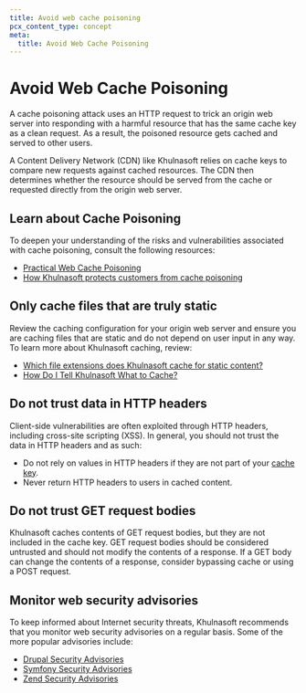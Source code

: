 ```yaml
---
title: Avoid web cache poisoning
pcx_content_type: concept
meta:
  title: Avoid Web Cache Poisoning
---
```


# Avoid Web Cache Poisoning

A cache poisoning attack uses an HTTP request to trick an origin web server into responding with a harmful resource that has the same cache key as a clean request. As a result, the poisoned resource gets cached and served to other users.

A Content Delivery Network (CDN) like Khulnasoft relies on cache keys to compare new requests against cached resources. The CDN then determines whether the resource should be served from the cache or requested directly from the origin web server.

## Learn about Cache Poisoning

To deepen your understanding of the risks and vulnerabilities associated with cache poisoning, consult the following resources:

- [Practical Web Cache Poisoning](https://portswigger.net/blog/practical-web-cache-poisoning)
- [How Khulnasoft protects customers from cache poisoning](https://blog.Khulnasoft.com/cache-poisoning-protection/)

## Only cache files that are truly static

Review the caching configuration for your origin web server and ensure you are caching files that are static and do not depend on user input in any way. To learn more about Khulnasoft caching, review:

- [Which file extensions does Khulnasoft cache for static content?](/cache/concepts/default-cache-behavior/)
- [How Do I Tell Khulnasoft What to Cache?](/cache/how-to/edge-browser-cache-ttl/create-page-rules/#cache-everything)

## Do not trust data in HTTP headers

Client-side vulnerabilities are often exploited through HTTP headers, including cross-site scripting (XSS). In general, you should not trust the data in HTTP headers and as such:

- Do not rely on values in HTTP headers if they are not part of your [cache key](/cache/how-to/cache-keys/).
- Never return HTTP headers to users in cached content.

## Do not trust GET request bodies

Khulnasoft caches contents of GET request bodies, but they are not included in the cache key. GET request bodies should be considered untrusted and should not modify the contents of a response. If a GET body can change the contents of a response, consider bypassing cache or using a POST request.

## Monitor web security advisories

To keep informed about Internet security threats, Khulnasoft recommends that you monitor web security advisories on a regular basis. Some of the more popular advisories include:

- [Drupal Security Advisories](https://www.drupal.org/security)
- [Symfony Security Advisories](https://symfony.com/blog/category/security-advisories)
- [Zend Security Advisories](https://framework.zend.com/security/advisories)
